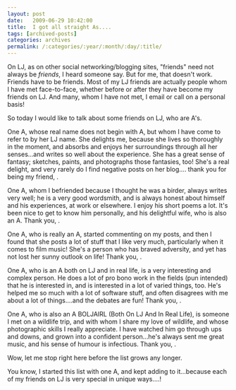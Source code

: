 ```yaml
---
layout: post
date:	2009-06-29 10:42:00
title:  I got all straight As....
tags: [archived-posts]
categories: archives
permalink: /:categories/:year/:month/:day/:title/
---
```

On LJ, as on other social networking/blogging sites, "friends" need not always be *friends*, I heard someone say. But for me, that doesn't work. Friends have to be friends. Most of my LJ friends are actually people whom I have met face-to-face, whether before or after they have become my friends on LJ. And many, whom I have not met, I email or call on a personal basis!

So today I would like to talk about some friends on LJ, who are A's.

One A, whose real name does not begin with A, but whom I have come to refer to by her LJ name. She delights me, because she lives so thoroughly in the moment, and absorbs and enjoys her surroundings through all her senses...and writes so well about the experience. She has a great sense of fantasy; sketches, paints, and photographs those fantasies, too! She's a real delight, and very rarely do I find negative posts on her blog.... thank you for being my friend, <LJ user="asakiyume">. 

One A, whom I befriended because I thought he was a birder, always writes very well; he is a very good wordsmith, and is always honest about himself and his experiences, at work or elsewhere. I enjoy his short poems a lot. It's been nice to get to know him personally, and his delightful wife, who is also an A. Thank you, <LJ user="birdonthewire">.

One A, who is really an A, started commenting on my posts, and then I found that she posts a lot of stuff that I like very much, particularly when it comes to film music! She's a person who has braved adversity, and yet has not lost her sunny outlook on life! Thank you, <LJ user="inspirethoughts">.

One A, who is an A both on LJ and in real life, is a very interesting and complex person. He does a lot of pro bono work in the fields (pun intended) that he is interested in, and is interested in a lot of varied things, too. He's helped me so much with a lot of software stuff, and often disagrees with me about a lot of things....and the debates are fun! Thank you, <LJ user="anushsh">.

One A, who is also an A BOLJAIRL (Both On LJ And In Real Life), is someone I met on a wildlife trip, and with whom I share my love of wildlife, and whose photographic skills I really appreciate. I have watched him go through ups and downs, and grown into a confident person...he's always sent me great music, and his sense of humour is infectious. Thank you, <LJ user="amoghavarsha">.

Wow, let me stop right here before the list grows any longer.

You know, I started this list with one A, and kept adding to it...because each of my friends on LJ is very special in unique ways....!
